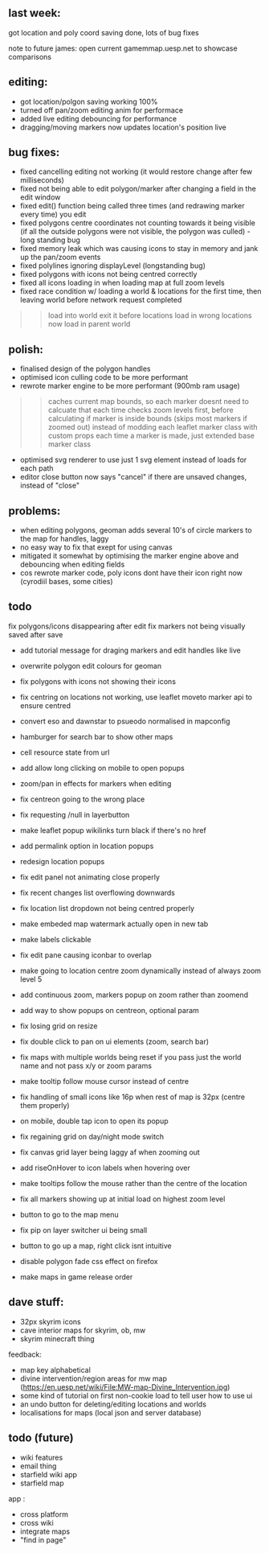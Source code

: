 ## last week:

got location and poly coord saving done, lots of bug fixes

note to future james: open current gamemmap.uesp.net to showcase comparisons

## editing:
- got location/polgon saving working 100%
- turned off pan/zoom editing anim for performace
- added live editing debouncing for performance
- dragging/moving markers now updates location's position live

## bug fixes:
- fixed cancelling editing not working (it would restore change after few milliseconds)
- fixed not being able to edit polygon/marker after changing a field in the edit window
- fixed edit() function being called three times (and redrawing marker every time) you edit
- fixed polygons centre coordinates not counting towards it being visible (if all the outside polygons were not visible, the polygon was culled) - long standing bug
- fixed memory leak which was causing icons to stay in memory and jank up the pan/zoom events
- fixed polylines ignoring displayLevel (longstanding bug)
- fixed polygons with icons not being centred correctly
- fixed all icons loading in when loading map at full zoom levels
- fixed race condition w/ loading a world & locations for the first time, then  leaving world before network request completed
>> load into world
>> exit it before locations load in
>> wrong locations now load in parent world

## polish:
- finalised design of the polygon handles
- optimised icon culling code to be more performant
- rewrote marker engine to be more performant (900mb ram usage)
>> caches current map bounds, so each marker doesnt need to calcuate that each time
>> checks zoom levels first, before calculating if marker is inside bounds (skips most markers if zoomed out)
>> instead of modding each leaflet marker class with custom props each time a marker is made, just extended base marker class
- optimised svg renderer to use just 1 svg element instead of loads for each path
- editor close button now says "cancel" if there are unsaved changes, instead of "close"

## problems:
- when editing polygons, geoman adds several 10's of circle markers to the map for handles, laggy
- no easy way to fix that exept for using canvas
- mitigated it somewhat by optimising the marker engine above and debouncing when editing fields
- cos rewrote marker code, poly icons dont have their icon right now (cyrodiil bases, some cities)


## todo


fix polygons/icons disappearing after edit
fix markers not being visually saved after save

- add tutorial message for draging markers and edit handles like live
- overwrite polygon edit colours for geoman



- fix polygons with icons not showing their icons
- fix centring on locations not working, use leaflet moveto marker api to ensure centred
- convert eso and dawnstar to psueodo normalised in mapconfig
- hamburger for search bar to show other maps
- cell resource state from url
- add allow long clicking on mobile to open popups
- zoom/pan in effects for markers when editing
- fix centreon going to the wrong place
- fix requesting /null in layerbutton
- make leaflet popup wikilinks turn black if there's no href
- add permalink option in location popups
- redesign location popups
- fix edit panel not animating close properly
- fix recent changes list overflowing downwards
- fix location list dropdown not being centred properly
- make embeded map watermark actually open in new tab
- make labels clickable
- fix edit pane causing iconbar to overlap
- make going to location centre zoom dynamically instead of always zoom level 5
- add continuous zoom, markers popup on zoom rather than zoomend
- add way to show popups on centreon, optional param
- fix losing grid on resize
- fix double click to pan on ui elements (zoom, search bar)
- fix maps with multiple worlds being reset if you pass just the world name and not pass x/y or zoom params
- make tooltip follow mouse cursor instead of centre
- fix handling of small icons like 16p when rest of map is 32px (centre them properly)
- on mobile, double tap icon to open its popup
- fix regaining grid on day/night mode switch
- fix canvas grid layer being laggy af when zooming out
- add riseOnHover to icon labels when hovering over
- make tooltips follow the mouse rather than the centre of the location
- fix all markers showing up at initial load on highest zoom level
- button to go to the map menu
- fix pip on layer switcher ui being small
- button to go up a map, right click isnt intuitive
- disable polygon fade css effect on firefox
- make maps in game release order

## dave stuff:
- 32px skyrim icons
- cave interior maps for skyrim, ob, mw
- skyrim minecraft thing


feedback:
- map key alphabetical
- divine intervention/region areas for mw map (https://en.uesp.net/wiki/File:MW-map-Divine_Intervention.jpg)
- some kind of tutorial on first non-cookie load to tell user how to use ui
- an undo button for deleting/editing locations and worlds
- localisations for maps (local json and server database)

## todo (future)
- wiki features
- email thing
- starfield wiki app
- starfield map

app :
- cross platform
- cross wiki
- integrate maps
- "find in page"
